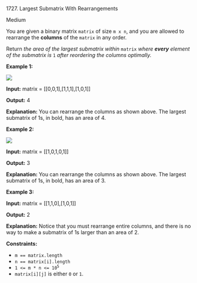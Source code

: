1727\. Largest Submatrix With Rearrangements

Medium

You are given a binary matrix `matrix` of size `m x n`, and you are allowed to rearrange the **columns** of the `matrix` in any order.

Return _the area of the largest submatrix within_ `matrix` _where **every** element of the submatrix is_ `1` _after reordering the columns optimally._

**Example 1:**

![](https://leetcode-in-java.github.io/src/main/java/g1701_1800/s1727_largest_submatrix_with_rearrangements/screenshot-2020-12-30-at-40536-pm.png)

**Input:** matrix = [[0,0,1],[1,1,1],[1,0,1]]

**Output:** 4

**Explanation:** You can rearrange the columns as shown above. The largest submatrix of 1s, in bold, has an area of 4.

**Example 2:**

![](https://leetcode-in-java.github.io/src/main/java/g1701_1800/s1727_largest_submatrix_with_rearrangements/screenshot-2020-12-30-at-40852-pm.png)

**Input:** matrix = [[1,0,1,0,1]]

**Output:** 3

**Explanation:** You can rearrange the columns as shown above. The largest submatrix of 1s, in bold, has an area of 3.

**Example 3:**

**Input:** matrix = [[1,1,0],[1,0,1]]

**Output:** 2

**Explanation:** Notice that you must rearrange entire columns, and there is no way to make a submatrix of 1s larger than an area of 2.

**Constraints:**

*   `m == matrix.length`
*   `n == matrix[i].length`
*   <code>1 <= m * n <= 10<sup>5</sup></code>
*   `matrix[i][j]` is either `0` or `1`.